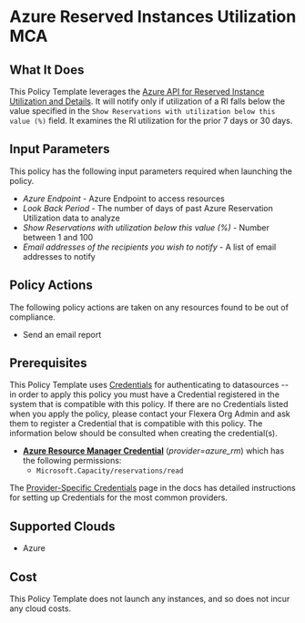 # Azure Reserved Instances Utilization MCA

## What It Does

This Policy Template leverages the [Azure API for Reserved Instance Utilization and Details](https://learn.microsoft.com/en-us/rest/api/reserved-vm-instances/reservation/list-all). It will notify only if utilization of a RI falls below the value specified in the `Show Reservations with utilization below this value (%)` field. It examines the RI utilization for the prior 7 days or 30 days.

## Input Parameters

This policy has the following input parameters required when launching the policy.

- *Azure Endpoint* - Azure Endpoint to access resources
- *Look Back Period* - The number of days of past Azure Reservation Utilization data to analyze
- *Show Reservations with utilization below this value (%)* - Number between 1 and 100
- *Email addresses of the recipients you wish to notify* - A list of email addresses to notify

## Policy Actions

The following policy actions are taken on any resources found to be out of compliance.

- Send an email report

## Prerequisites

This Policy Template uses [Credentials](https://docs.flexera.com/flexera/EN/Automation/ManagingCredentialsExternal.htm) for authenticating to datasources -- in order to apply this policy you must have a Credential registered in the system that is compatible with this policy. If there are no Credentials listed when you apply the policy, please contact your Flexera Org Admin and ask them to register a Credential that is compatible with this policy. The information below should be consulted when creating the credential(s).

- [**Azure Resource Manager Credential**](https://docs.flexera.com/flexera/EN/Automation/ProviderCredentials.htm#automationadmin_109256743_1124668) (*provider=azure_rm*) which has the following permissions:
  - `Microsoft.Capacity/reservations/read`

The [Provider-Specific Credentials](https://docs.flexera.com/flexera/EN/Automation/ProviderCredentials.htm) page in the docs has detailed instructions for setting up Credentials for the most common providers.

## Supported Clouds

- Azure

## Cost

This Policy Template does not launch any instances, and so does not incur any cloud costs.
